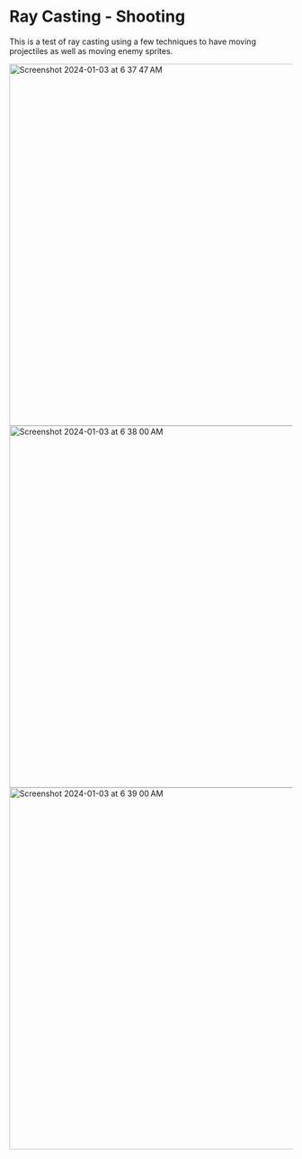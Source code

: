 # Ray Casting - Shooting
This is a test of ray casting using a few techniques to have moving projectiles as well as moving enemy sprites.
 
<img width="643" alt="Screenshot 2024-01-03 at 6 37 47 AM" src="https://github.com/caseyhild/3D-Scenes-Games/assets/44584719/f14c2725-df9e-474b-9fd9-3f26ed8598f0">
<img width="643" alt="Screenshot 2024-01-03 at 6 38 00 AM" src="https://github.com/caseyhild/3D-Scenes-Games/assets/44584719/c07b75eb-83af-4d6c-8b7d-ca0a7444d24f">
<img width="643" alt="Screenshot 2024-01-03 at 6 39 00 AM" src="https://github.com/caseyhild/3D-Scenes-Games/assets/44584719/10fa524d-b643-4cb1-a063-4ab01eb46163">

